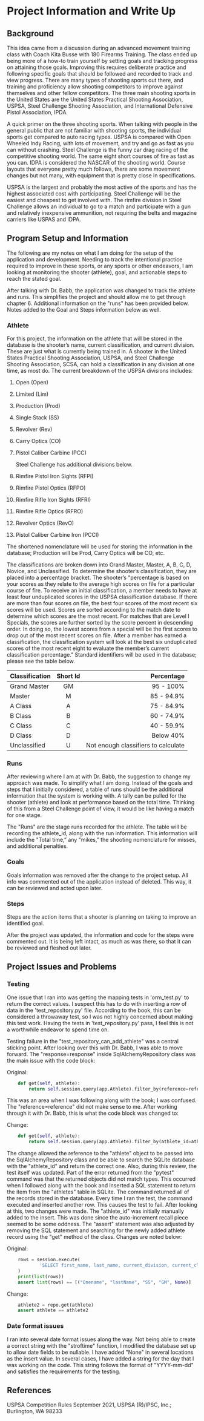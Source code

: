 ﻿# Project Information and Write Up

## Background

This idea came from a discussion during an advanced movement training class with Coach Kita Busse with 180 Firearms Training. The class ended up being more of a how-to train yourself by setting goals and tracking progress on attaining those goals. Improving this requires deliberate practice and following specific goals that should be followed and recorded to track and view progress. There are many types of shooting sports out there, and training and proficiency allow shooting competitors to improve against themselves and other fellow competitors. The three main shooting sports in the United States are the United States Practical Shooting Association, USPSA, Steel Challenge Shooting Association, and International Defensive Pistol Association, IPDA. 

A quick primer on the three shooting sports. When talking with people in the general public that are not familiar with shooting sports, the individual sports get compared to auto racing types. USPSA is compared with Open Wheeled Indy Racing, with lots of movement, and try and go as fast as you can without crashing. Steel Challenge is the funny car drag racing of the competitive shooting world. The same eight short courses of fire as fast as you can. IDPA is considered the NASCAR of the shooting world. Course layouts that everyone pretty much follows, there are some movement changes but not many, with equipment that is pretty close in specifications. 

USPSA is the largest and probably the most active of the sports and has the highest associated cost with participating. Steel Challenge will be the easiest and cheapest to get involved with. The rimfire division in Steel Challenge allows an individual to go to a match and participate with a gun and relatively inexpensive ammunition, not requiring the belts and magazine carriers like USPAS and IDPA.  

## Program Setup and Information

The following are my notes on what I am doing for the setup of the application and development. Needing to track the intentional practice required to improve in these sports, or any sports or other endeavors, I am looking at monitoring the shooter (athlete), goal, and actionable steps to reach the stated goal. 

After talking with Dr. Babb, the application was changed to track the athlete and runs. This simplifies the project and should allow me to get through chapter 6. Additional information on the "runs" has been provided below. Notes added to the Goal and Steps information below as well. 

### Athlete
For this project, the information on the athlete that will be stored in the database is the shooter’s name, current classification, and current division. These are just what is currently being trained in. A shooter in the United States Practical Shooting Association, USPSA, and Steel Challenge Shooting Association, SCSA, can hold a classification in any division at one time, as most do. The current breakdown of the USPSA divisions includes:

1. Open (Open)
2. Limited (Lim)
3. Production (Prod)
4. Single Stack (SS)
5. Revolver (Rev)
6. Carry Optics (CO)
7. Pistol Caliber Carbine (PCC)

    Steel Challenge has additional divisions below.

8. Rimfire Pistol Iron Sights (RFPI)
9. Rimfire Pistol Optics (RFPO)
10. Rimfire Rifle Iron Sights (RFRI)
11. Rimfire Rifle Optics (RFRO)
13. Revolver Optics (RevO)
14. Pistol Caliber Carbine Iron (PCCI)


The shortened nomenclature will be used for storing the information in the database; Production will be Prod, Carry Optics will be CO, etc. 

The classifications are broken down into Grand Master, Master, A, B, C, D, Novice, and Unclassified. To determine the shooter’s classification, they are placed into a percentage bracket. The shooter’s "percentage is based on your scores as they relate to the average high scores on file for a particular course of fire. To receive an initial classification, a member needs to have at least four unduplicated scores in the USPSA classification database. If there are more than four scores on file, the best four scores of the most recent six scores will be used. Scores are sorted according to the match date to determine which scores are the most recent. For matches that are Level I Specials, the scores are further sorted by the score percent in descending order. In doing so, the lowest scores from a special will be the first scores to drop out of the most recent scores on file. After a member has earned a classification, the classification system will look at the best six unduplicated scores of the most recent eight to evaluate the member’s current classification percentage." Standard identifiers will be used in the database; please see the table below. 

| Classification | Short Id |                          Percentage |
| :------------- | :------: | ----------------------------------: |
| Grand Master   |    GM    |                           95 - 100% |
| Master         |    M     |                          85 - 94.9% |
| A Class        |    A     |                          75 - 84.9% |
| B Class        |    B     |                          60 - 74.9% |
| C Class        |    C     |                          40 - 59.9% |
| D Class        |    D     |                           Below 40% |
| Unclassified   |    U     | Not enough classifiers to calculate |

### Runs

After reviewing where I am at with Dr. Babb, the suggestion to change my approach was made. To simplify what I am doing. Instead of the goals and steps that I initially considered, a table of runs should be the additional information that the system is working with. A tally can be pulled for the shooter (athlete) and look at performance based on the total time. Thinking of this from a Steel Challenge point of view, it would be like having a match for one stage. 

The "Runs" are the stage runs recorded for the athlete. The table will be recording the athlete_id, along with the run information. This information will include the "Total time,” any "mikes,” the shooting nomenclature for misses, and additional penalties. 

### Goals

Goals information was removed after the change to the project setup. All info was commented out of the application instead of deleted. This way, it can be reviewed and acted upon later.

### Steps

Steps are the action items that a shooter is planning on taking to improve an identified goal. 

After the project was updated, the information and code for the steps were commented out. It is being left intact, as much as was there, so that it can be reviewed and fleshed out later. 

## Project Issues and Problems

### Testing

One issue that I ran into was getting the mapping tests in 'orm_test.py' to return the correct values. I suspect this has to do with inserting a row of data in the 'test_repository.py' file. According to the book, this can be considered a throwaway test, so I was not highly concerned about making this test work. Having the tests in 'test_repository.py' pass, I feel this is not a worthwhile endeavor to spend time on.

Testing failure in the "test_repository_can_add_athlete" was a central sticking point. After looking over this with Dr. Babb, I was able to move forward. The "response=response" inside SqlAlchemyRepository class was the main issue with the code block:

Original:
```python
    def get(self, athlete):
        return self.session.query(app.Athlete).filter_by(reference=reference).one()
```
This was an area when I was following along with the book; I was confused. The "reference=reference" did not make sense to me. After working through it with Dr. Babb, this is what the code block was changed to:

Change:
```python
    def get(self, athlete):
        return self.session.query(app.Athlete).filter_by(athlete_id=athlete.athlete_id).one()
```

The change allowed the reference to the "athlete" object to be passed into the SqlAlchemyRepository class and be able to search the SQLite database with the "athlete_id" and return the correct one. Also, during this review, the test itself was updated. Part of the error returned from the "pytest" command was that the returned objects did not match types. This occurred when I followed along with the book and inserted a SQL statement to return the item from the "athletes" table in SQLite. The command returned all of the records stored in the database. Every time I ran the test, the command executed and inserted another row. This causes the test to fail. After looking at this, two changes were made. The "athlete_id" was initially manually added to the insert. This was done since the auto-increment recall piece seemed to be some oddness. The "assert" statement was also adjusted by removing the SQL statement and searching for the newly added athlete record using the "get" method of the class. Changes are noted below:

Original:
```python
    rows = session.execute(
            'SELECT first_name, last_name, current_division, current_classification, add_date FROM "athletes"'
    )
    print(list(rows))
    assert list(rows) == [("Onename", "lastName", "SS", "GM", None)]
```

Change:
```python
    athlete2 = repo.get(athlete)
    assert athlete == athlete2
```

### Date format issues
I ran into several date format issues along the way. Not being able to create a correct string with the "stroftime" function, I modified the database set up to allow date fields to be nullable. I have added "None" in several locations as the insert value. In several cases, I have added a string for the day that I was working on the code. This string follows the format of "YYYY-mm-dd" and satisfies the requirements for the testing. 

## References

USPSA Competition Rules September 2021, USPSA (R)/IPSC, Inc.; Burlington, WA 98233
